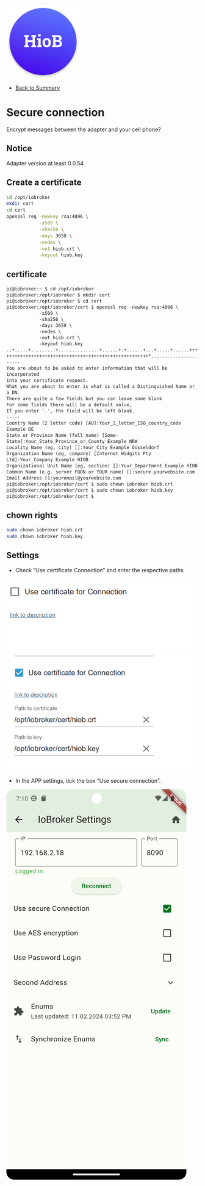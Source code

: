 ![Logo](../../admin/hiob.png)

-   [Back to Summary](/docs/en/README.md)

# Secure connection

Encrypt messages between the adapter and your cell phone?

## Notice

Adapter version at least 0.0.54

## Create a certificate

```bash
cd /opt/iobroker
mkdir cert
cd cert
openssl req -newkey rsa:4096 \
            -x509 \
            -sha256 \
            -days 3650 \
            -nodes \
            -out hiob.crt \
            -keyout hiob.key 
```

## certificate

```
pi@iobroker:~ $ cd /opt/iobroker
pi@iobroker:/opt/iobroker $ mkdir cert
pi@iobroker:/opt/iobroker $ cd cert
pi@iobroker:/opt/iobroker/cert $ openssl req -newkey rsa:4096 \
            -x509 \
            -sha256 \
            -days 3650 \
            -nodes \
            -out hiob.crt \
            -keyout hiob.key
..+.....+.........+...............+......+.+......+...+.....+......+++++++++++++                                                                                                             ++++++++++++++++++++++++++++++++++++++++++++++++++++*...........................                                                        
-----
You are about to be asked to enter information that will be incorporated
into your certificate request.
What you are about to enter is what is called a Distinguished Name or a DN.
There are quite a few fields but you can leave some blank
For some fields there will be a default value,
If you enter '.', the field will be left blank.
-----
Country Name (2 letter code) [AU]:Your_2_letter_ISO_country_code Example DE
State or Province Name (full name) [Some-State]:Your_State_Province_or_County Example NRW
Locality Name (eg, city) []:Your_City Example Düsseldorf
Organization Name (eg, company) [Internet Widgits Pty Ltd]:Your_Company Example HIOB
Organizational Unit Name (eg, section) []:Your_Department Example HIOB
Common Name (e.g. server FQDN or YOUR name) []:secure.yourwebsite.com
Email Address []:youremail@yourwebsite.com
pi@iobroker:/opt/iobroker/cert $ sudo chown iobroker hiob.crt
pi@iobroker:/opt/iobroker/cert $ sudo chown iobroker hiob.key
pi@iobroker:/opt/iobroker/cert $
```

## chown rights

```bash
sudo chown iobroker hiob.crt
sudo chown iobroker hiob.key
```

## Settings

-   Check “Use certificate Connection” and enter the respective paths

![instance_cer.png](img/instance_cer.png)
![instance_cer_path.png](img/instance_cer_path.png)

-   In the APP settings, tick the box “Use secure connection”.

![secure_app.png](img/secure_app.png)

